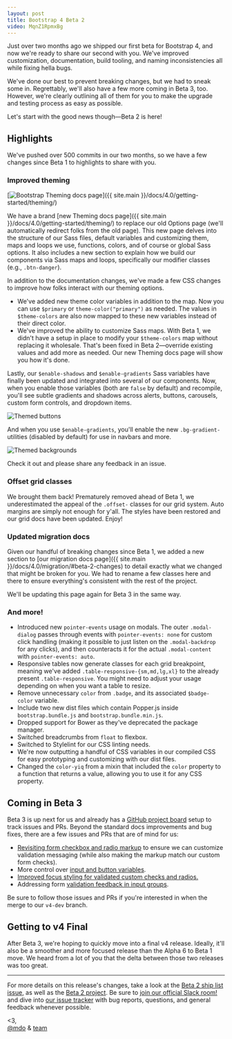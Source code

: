 ```yaml
---
layout: post
title: Bootstrap 4 Beta 2
video: MqnZ1RpmxBg
---
```


Just over two months ago we shipped our first beta for Bootstrap 4, and now we're ready to share our second with you. We've improved customization, documentation, build tooling, and naming inconsistencies all while fixing hella bugs.

We've done our best to prevent breaking changes, but we had to sneak some in. Regrettably, we'll also have a few more coming in Beta 3, too. However, we're clearly outlining all of them for you to make the upgrade and testing process as easy as possible.

Let's start with the good news though—Beta 2 is here!

## Highlights

We've pushed over 500 commits in our two months, so we have a few changes since Beta 1 to highlights to share with you.

### Improved theming

[![Bootstrap Theming docs page](/assets/img/2017/v4-beta2-theming-docs.png)]({{ site.main }}/docs/4.0/getting-started/theming/)

We have a brand [new Theming docs page]({{ site.main }}/docs/4.0/getting-started/theming/) to replace our old Options page (we'll automatically redirect folks from the old page). This new page delves into the structure of our Sass files, default variables and customizing them, maps and loops we use, functions, colors, and of course or global Sass options. It also includes a new section to explain how we build our components via Sass maps and loops, specifically our modifier classes (e.g., `.btn-danger`).

In addition to the documentation changes, we've made a few CSS changes to improve how folks interact with our theming options.

- We've added new theme color variables in addition to the map. Now you can use `$primary` or `theme-color("primary")` as needed. The values in `$theme-colors` are also now mapped to these new variables instead of their direct color.
- We've improved the ability to customize Sass maps. With Beta 1, we didn't have a setup in place to modify your `$theme-colors` map without replacing it wholesale. That's been fixed in Beta 2—override existing values and add more as needed. Our new Theming docs page will show you how it's done.

Lastly, our `$enable-shadows` and `$enable-gradients` Sass variables have finally been updated and integrated into several of our components. Now, when you enable those variables (both are `false` by default) and recompile, you'll see subtle gradients and shadows across alerts, buttons, carousels, custom form controls, and dropdown items.

![Themed buttons](/assets/img/2017/v4-beta2-buttons.png)

And when you use `$enable-gradients`, you'll enable the new `.bg-gradient-` utilities (disabled by default) for use in navbars and more.

![Themed backgrounds](/assets/img/2017/v4-beta2-bgs.png)

Check it out and please share any feedback in an issue.

### Offset grid classes

We brought them back! Prematurely removed ahead of Beta 1, we underestimated the appeal of the `.offset-` classes for our grid system. Auto margins are simply not enough for y'all. The styles have been restored and our grid docs have been updated. Enjoy!

### Updated migration docs

Given our handful of breaking changes since Beta 1, we added a new section to [our migration docs page]({{ site.main }}/docs/4.0/migration/#beta-2-changes) to detail exactly what we changed that might be broken for you. We had to rename a few classes here and there to ensure everything's consistent with the rest of the project.

We'll be updating this page again for Beta 3 in the same way.

### And more!

- Introduced new `pointer-events` usage on modals. The outer `.modal-dialog` passes through events with `pointer-events: none` for custom click handling (making it possible to just listen on the `.modal-backdrop` for any clicks), and then counteracts it for the actual `.modal-content` with `pointer-events: auto`.
- Responsive tables now generate classes for each grid breakpoint, meaning we've added `.table-responsive-{sm,md,lg,xl}` to the already present `.table-responsive`. You might need to adjust your usage depending on when you want a table to resize.
- Remove unnecessary `color` from `.badge`, and its associated `$badge-color` variable.
- Include two new dist files which contain Popper.js inside `bootstrap.bundle.js` and `bootstrap.bundle.min.js`.
- Dropped support for Bower as they've deprecated the package manager.
- Switched breadcrumbs from `float` to flexbox.
- Switched to Stylelint for our CSS linting needs.
- We're now outputting a handful of CSS variables in our compiled CSS for easy prototyping and customizing with our dist files.
- Changed the `color-yiq` from a mixin that included the `color` property to a function that returns a value, allowing you to use it for any CSS property.

## Coming in Beta 3

Beta 3 is up next for us and already has a [GitHub project board](https://github.com/twbs/bootstrap/projects/10) setup to track issues and PRs. Beyond the standard docs improvements and bug fixes, there are a few issues and PRs that are of mind for us:

- [Revisiting form checkbox and radio markup](https://github.com/twbs/bootstrap/pull/23444) to ensure we can customize validation messaging (while also making the markup match our custom form checks).
- More control over [input and button variables](https://github.com/twbs/bootstrap/pull/24430).
- [Improved focus styling for validated custom checks and radios.](https://github.com/twbs/bootstrap/pull/24401)
- Addressing form [validation feedback in input groups](https://github.com/twbs/bootstrap/issues/23454).

Be sure to follow those issues and PRs if you're interested in when the merge to our `v4-dev` branch.

## Getting to v4 Final

After Beta 3, we're hoping to quickly move into a final v4 release. Ideally, it'll also be a smoother and more focused release than the Alpha 6 to Beta 1 move. We heard from a lot of you that the delta between those two releases was too great.

---

For more details on this release's changes, take a look at the [Beta 2 ship list issue](https://github.com/twbs/bootstrap/issues/23278), as well as the [Beta 2 project](https://github.com/twbs/bootstrap/projects/4). Be sure to [join our official Slack room!](https://bootstrap-slack.herokuapp.com) and dive into [our issue tracker](https://github.com/twbs/bootstrap/issues/) with bug reports, questions, and general feedback whenever possible.

<3,<br>
[@mdo](https://twitter.com/mdo) & [team](https://github.com/twbs)
